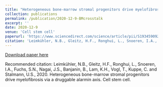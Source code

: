 ```yaml
---
title: "Heterogeneous bone-marrow stromal progenitors drive myelofibrosis via a druggable alarmin axis"
collection: publications
permalink: /publication/2020-12-9-BMcrosstalk
excerpt: ''
date: 2020-12-9
venue: 'Cell stem cell'
paperurl: 'https://www.sciencedirect.com/science/article/pii/S1934590920305427'
citation: 'Leimkühler, N.B., Gleitz, H.F., Ronghui, L., Snoeren, I.A., Fuchs, S.N., Nagai, J.S., Banjanin, B., Lam, K.H., Vogl, T., Kuppe, C. and Stalmann, U.S., 2020. Heterogeneous bone-marrow stromal progenitors drive myelofibrosis via a druggable alarmin axis. Cell stem cell.'
---
```


[Download paper here](https://www.sciencedirect.com/science/article/pii/S1934590920305427)

Recommended citation: Leimkühler, N.B., Gleitz, H.F., Ronghui, L., Snoeren, I.A., Fuchs, S.N., Nagai, J.S., Banjanin, B., Lam, K.H., Vogl, T., Kuppe, C. and Stalmann, U.S., 2020. Heterogeneous bone-marrow stromal progenitors drive myelofibrosis via a druggable alarmin axis. Cell stem cell.
